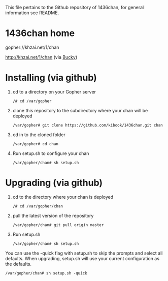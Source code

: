 This file pertains to the Github repository of 1436chan, for general information see README.

# 1436chan home
gopher://khzai.net/1/chan

http://khzai.net/1/chan (via [Bucky](https://github.com/kibook/bucky))


# Installing (via github)

1. cd to a directory on your Gopher server

    ```
    /# cd /var/gopher
    ```

2. clone this repository to the subdirectory where your chan will be deployed

    ```
    /var/gopher# git clone https://github.com/kibook/1436chan.git chan
    ```
		
3. cd in to the cloned folder

    ```
    /var/gopher# cd chan
    ```

4. Run setup.sh to configure your chan

    ```
    /var/gopher/chan# sh setup.sh
    ```

# Upgrading (via github)

1. cd to the directory where your chan is deployed

    ```
    /# cd /var/gopher/chan
    ```

2. pull the latest version of the repository

    ```
    /var/gopher/chan# git pull origin master
    ```

3. Run setup.sh

    ```
    /var/gopher/chan# sh setup.sh
    ```

 You can use the -quick flag with setup.sh to skip the prompts and select all defaults. When upgrading, setup.sh will use
 your current configuration as the defaults.

 ```
 /var/gopher/chan# sh setup.sh -quick
 ```


